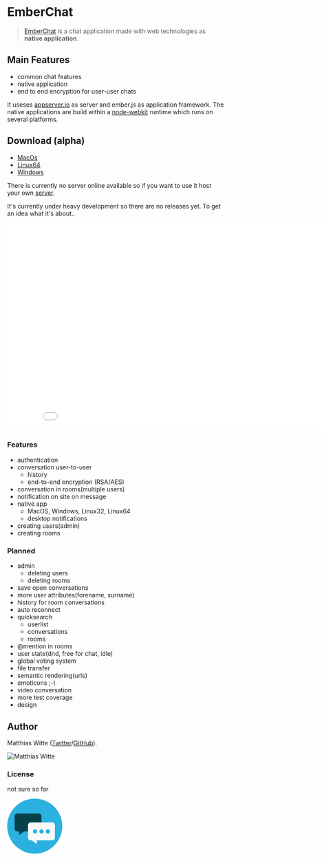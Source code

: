 # EmberChat

> [EmberChat](http://mwitte.github.io/EmberChat) is a chat application made with web technologies as **native application**.

## Main Features

 - common chat features
 - native application
 - end to end encryption for user-user chats

It useses [appserver.io](http://appserver.io) as server and ember.js as application framework. The native applications
are build within a [node-webkit](https://github.com/rogerwang/node-webkit) runtime which runs on several platforms.

## Download (alpha)

 - [MacOs](https://dl.dropboxusercontent.com/u/8932463/EmberChat/EmberChat.MacOS.zip)
 - [Linux64](https://dl.dropboxusercontent.com/u/8932463/EmberChat/EmberChat.Linux64.zip)
 - [Windows](https://dl.dropboxusercontent.com/u/8932463/EmberChat/EmberChat.Windows.zip)

There is currently no server online available so if you want to use it host your own [server](https://github.com/mwitte/EmberChatAppServer).

It's currently under heavy development so there are no releases yet. To get an idea what it's about..

<iframe width="853" height="480" src="//www.youtube.com/embed/OYYpQpinV4U" frameborder="0" allowfullscreen></iframe>

### Features ###
 - authentication
 - conversation user-to-user
     - history
     - end-to-end encryption (RSA/AES)
 - conversation in rooms(multiple users)
 - notification on site on message
 - native app
     - MacOS, Windows, Linux32, Linux64
     - desktop notifications
 - creating users(admin)
 - creating rooms

### Planned ###
 - admin
    - deleting users
    - deleting rooms
 - save open conversations
 - more user attributes(forename, surname)
 - history for room conversations
 - auto reconnect
 - quicksearch
    - userlist
    - conversations
    - rooms
 - @mention in rooms
 - user state(dnd, free for chat, idle)
 - global voting system
 - file transfer
 - semantic rendering(urls)
 - emoticons ;-)
 - video conversation
 - more test coverage
 - design

## Author

Matthias Witte ([Twitter](https://twitter.com/wittematze)/[GitHub](https://github.com/mwitte)).

![Matthias Witte](http://www.gravatar.com/avatar/edff138585674e635ae6f133c0cd10c6.png?s=200)

### License

not sure so far

![EmberChat](images/icon-128.png)